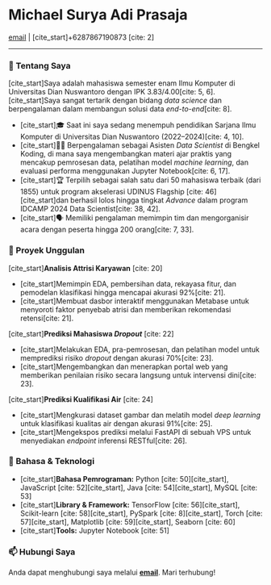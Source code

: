 # Michael Surya Adi Prasaja
[email](mailto:suryamichael09@gmail.com) | [cite_start]+6287867190873 [cite: 2]

---

### 👋 Tentang Saya

[cite_start]Saya adalah mahasiswa semester enam Ilmu Komputer di Universitas Dian Nuswantoro dengan IPK 3.83/4.00[cite: 5, 6]. [cite_start]Saya sangat tertarik dengan bidang *data science* dan berpengalaman dalam membangun solusi data *end-to-end*[cite: 8].

- [cite_start]🎓 Saat ini saya sedang menempuh pendidikan Sarjana Ilmu Komputer di Universitas Dian Nuswantoro (2022–2024)[cite: 4, 10].
- [cite_start]👨‍💻 Berpengalaman sebagai Asisten *Data Scientist* di Bengkel Koding, di mana saya mengembangkan materi ajar praktis yang mencakup pemrosesan data, pelatihan model *machine learning*, dan evaluasi performa menggunakan Jupyter Notebook[cite: 6, 17].
- [cite_start]🏆 Terpilih sebagai salah satu dari 50 mahasiswa terbaik (dari 1855) untuk program akselerasi UDINUS Flagship [cite: 46] [cite_start]dan berhasil lolos hingga tingkat *Advance* dalam program IDCAMP 2024 Data Scientist[cite: 38, 42].
- [cite_start]🗣️ Memiliki pengalaman memimpin tim dan mengorganisir acara dengan peserta hingga 200 orang[cite: 7, 33].

### 🚀 Proyek Unggulan

[cite_start]**Analisis Attrisi Karyawan** [cite: 20]
- [cite_start]Memimpin EDA, pembersihan data, rekayasa fitur, dan pemodelan klasifikasi hingga mencapai akurasi 92%[cite: 21].
- [cite_start]Membuat dasbor interaktif menggunakan Metabase untuk menyoroti faktor penyebab atrisi dan memberikan rekomendasi retensi[cite: 21].

[cite_start]**Prediksi Mahasiswa *Dropout*** [cite: 22]
- [cite_start]Melakukan EDA, pra-pemrosesan, dan pelatihan model untuk memprediksi risiko *dropout* dengan akurasi 70%[cite: 23].
- [cite_start]Mengembangkan dan menerapkan portal web yang memberikan penilaian risiko secara langsung untuk intervensi dini[cite: 23].

[cite_start]**Prediksi Kualifikasi Air** [cite: 24]
- [cite_start]Mengkurasi dataset gambar dan melatih model *deep learning* untuk klasifikasi kualitas air dengan akurasi 91%[cite: 25].
- [cite_start]Mengekspos prediksi melalui FastAPI di sebuah VPS untuk menyediakan *endpoint* inferensi RESTful[cite: 26].

### 🔧 Bahasa & Teknologi

- [cite_start]**Bahasa Pemrograman:** Python [cite: 50][cite_start], JavaScript [cite: 52][cite_start], Java [cite: 54][cite_start], MySQL [cite: 53]
- [cite_start]**Library & Framework:** TensorFlow [cite: 56][cite_start], Scikit-learn [cite: 58][cite_start], PySpark [cite: 8][cite_start], Torch [cite: 57][cite_start], Matplotlib [cite: 59][cite_start], Seaborn [cite: 60]
- [cite_start]**Tools:** Jupyter Notebook [cite: 51]

### 📫 Hubungi Saya

Anda dapat menghubungi saya melalui **[email](mailto:suryamichael09@gmail.com)**. Mari terhubung!
